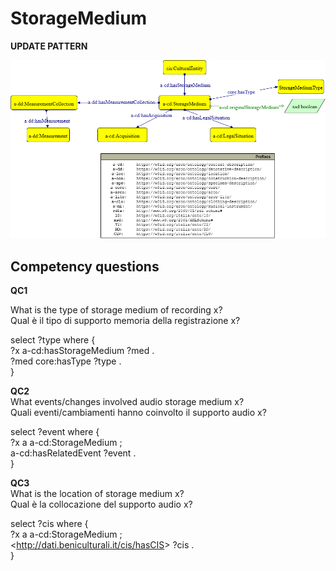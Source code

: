 # StorageMedium 


**UPDATE PATTERN**


![StorageMedium pattern graph](https://github.com/ICCD-MiBACT/ArCo/blob/DEV-1.3.0/ArCo-release/Documentation/DemoEthnoAnthropologicalHeritage/StorageMedium/StorageMedium-Pattern.drawio.png?raw=true)



## Competency questions

**QC1**   

What is the type of storage medium of recording x?   
Qual è il tipo di supporto memoria della registrazione x?  

select ?type where {  
?x a-cd:hasStorageMedium ?med .  
?med core:hasType ?type .  
}  

 

**QC2**  
What events/changes involved audio storage medium x?  
Quali eventi/cambiamenti hanno coinvolto il supporto audio x?  

select ?event where {  
?x a a-cd:StorageMedium ;  
a-cd:hasRelatedEvent ?event .  
}  

  

**QC3**   
What is the location of storage medium x?  
Qual è la collocazione del supporto audio x?  

select ?cis where {  
	?x a a-cd:StorageMedium ;  
	<<http://dati.beniculturali.it/cis/hasCIS>> ?cis .  
}  

 
